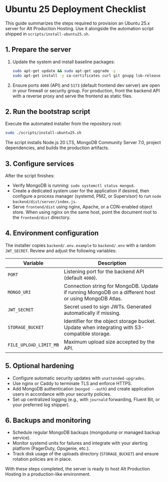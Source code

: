 # Ubuntu 25 Deployment Checklist

This guide summarizes the steps required to provision an Ubuntu 25.x server for Alt Production Hosting. Use it alongside the automation script shipped in `scripts/install-ubuntu25.sh`.

## 1. Prepare the server

1. Update the system and install baseline packages:
   ```bash
   sudo apt-get update && sudo apt-get upgrade -y
   sudo apt-get install -y ca-certificates curl git gnupg lsb-release build-essential unzip openssl
   ```
2. Ensure ports `4000` (API) and `5173` (default frontend dev server) are open in your firewall or security group. For production, front the backend API with a reverse proxy and serve the frontend as static files.

## 2. Run the bootstrap script

Execute the automated installer from the repository root:

```bash
sudo ./scripts/install-ubuntu25.sh
```

The script installs Node.js 20 LTS, MongoDB Community Server 7.0, project dependencies, and builds the production artifacts.

## 3. Configure services

After the script finishes:

- Verify MongoDB is running: `sudo systemctl status mongod`.
- Create a dedicated system user for the application if desired, then configure a process manager (systemd, PM2, or Supervisor) to run `node backend/dist/server/index.js`.
- Serve `frontend/dist` using nginx, Apache, or a CDN-enabled object store. When using nginx on the same host, point the document root to the `frontend/dist` directory.

## 4. Environment configuration

The installer copies `backend/.env.example` to `backend/.env` with a random `JWT_SECRET`. Review and adjust the following variables:

| Variable | Description |
|----------|-------------|
| `PORT` | Listening port for the backend API (default `4000`). |
| `MONGO_URI` | Connection string for MongoDB. Update if running MongoDB on a different host or using MongoDB Atlas. |
| `JWT_SECRET` | Secret used to sign JWTs. Generated automatically if missing. |
| `STORAGE_BUCKET` | Identifier for the object storage bucket. Update when integrating with S3-compatible storage. |
| `FILE_UPLOAD_LIMIT_MB` | Maximum upload size accepted by the API. |

## 5. Optional hardening

- Configure automatic security updates with `unattended-upgrades`.
- Use nginx or Caddy to terminate TLS and enforce HTTPS.
- Add MongoDB authentication (`mongod --auth`) and create application users in accordance with your security policies.
- Set up centralized logging (e.g., with `journald` forwarding, Fluent Bit, or your preferred log shipper).

## 6. Backups and monitoring

- Schedule regular MongoDB backups (mongodump or managed backup service).
- Monitor systemd units for failures and integrate with your alerting platform (PagerDuty, Opsgenie, etc.).
- Track disk usage of the uploads directory (`STORAGE_BUCKET`) and ensure rotation policies are in place.

With these steps completed, the server is ready to host Alt Production Hosting in a production-like environment.
